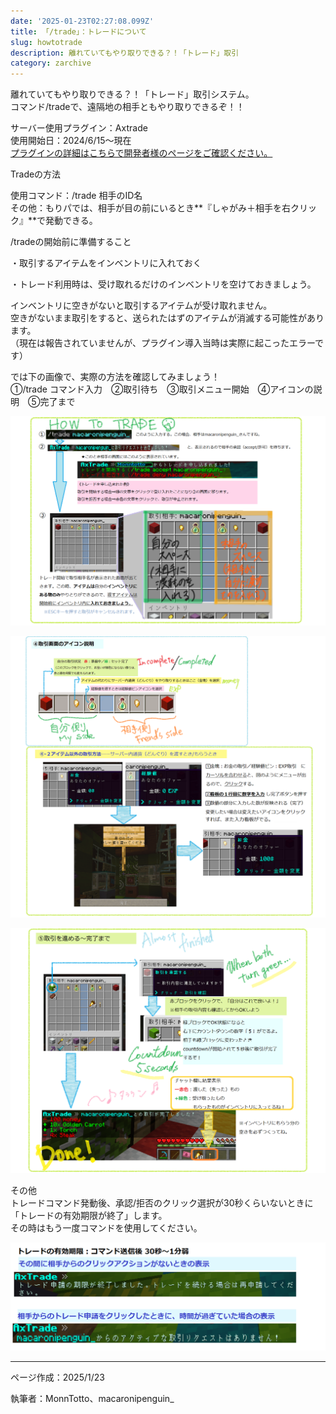 ```yaml
---
date: '2025-01-23T02:27:08.099Z'
title: 「/trade」：トレードについて
slug: howtotrade
description: 離れていてもやり取りできる？！「トレード」取引
category: zarchive
---
```

離れていてもやり取りできる？！「トレード」取引システム。  
コマンド/tradeで、遠隔地の相手ともやり取りできるぞ！！

サーバー使用プラグイン：Axtrade  
使用開始日：2024/6/15～現在  
[プラグインの詳細はこちらで開発者様のページをご確認ください。](https://www.spigotmc.org/resources/axtrade-the-ultimate-trade-plugin.116826/)

Tradeの方法

使用コマンド：/trade 相手のID名  
その他：もりパでは、相手が目の前にいるとき**『しゃがみ＋相手を右クリック』**で発動できる。

/tradeの開始前に準備すること

・取引するアイテムをインベントリに入れておく

・トレード利用時は、受け取れるだけのインベントリを空けておきましょう。

インベントリに空きがないと取引するアイテムが受け取れません。  
空きがないまま取引をすると、送られたはずのアイテムが消滅する可能性があります。  
（現在は報告されていませんが、プラグイン導入当時は実際に起こったエラーです）

では下の画像で、実際の方法を確認してみましょう！  
①/trade コマンド入力　②取引待ち　③取引メニュー開始　④アイコンの説明　⑤完了まで

![trade example1](/img/trade-example1.png "trade example1")

![trade example2](/img/trade-example2.png "trade example2")

![trade example3](/img/trade-example3.png "trade example3")

その他  
トレードコマンド発動後、承認/拒否のクリック選択が30秒くらいないときに「トレードの有効期限が終了」します。  
その時はもう一度コマンドを使用してください。

![](/img/trade-example4.png)

---

ページ作成：2025/1/23

執筆者：MonnTotto、macaronipenguin_
